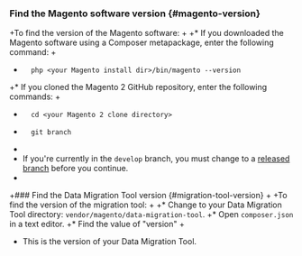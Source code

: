 <div markdown="1">

### Find the Magento software version {#magento-version}
+To find the version of the Magento software:
+
+*	If you downloaded the Magento software using a Composer metapackage, enter the following command:
+
+		php <your Magento install dir>/bin/magento --version
+*	If you cloned the Magento 2 GitHub repository, enter the following commands:
+
+		cd <your Magento 2 clone directory>
+		git branch
+
+	If you're currently in the `develop` branch, you must change to a <a href="{{ site.gdeurl21 }}install-gde/install/cli/dev_downgrade.html">released branch</a> before you continue.
+
+### Find the Data Migration Tool version {#migration-tool-version}
+
+To find the version of the migration tool: 
+
+* Change to your Data Migration Tool directory: `vendor/magento/data-migration-tool`.
+* Open `composer.json` in a text editor.
+* Find the value of "version"
+
+	This is the version of your Data Migration Tool.
